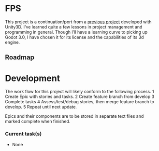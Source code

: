 # FPS

This project is a continuation/port from a [previous project](https://github.com/justi1jc/FPS)
developed with Unity3D. I've learned quite a few lessons in project management
and programming in general. Though I'll have a learning curve to picking up
Godot 3.0, I have chosen it for its license and the capabilities of its
3d engine.

## Roadmap



# Development
The work flow for this project will likely conform to the following process.
1 Create Epic with stories and tasks.
2 Create feature branch from develop
3 Complete tasks
4 Assess/test/debug stories, then merge feature branch to develop.
5 Repeat until next update.


Epics and their components are to be stored in separate text files and marked
complete when finished.
### Current task(s)
* None


